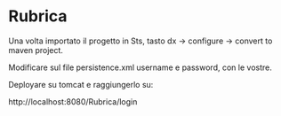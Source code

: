 # Rubrica

Una volta importato il progetto in Sts, tasto dx -> configure -> convert to maven project. 

Modificare sul file persistence.xml username e password, con le vostre. 

Deployare su tomcat e raggiungerlo su:

http://localhost:8080/Rubrica/login
